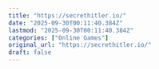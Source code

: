 ```yaml
---
title: "https://secrethitler.io/"
date: "2025-09-30T00:11:40.384Z"
lastmod: "2025-09-30T00:11:40.384Z"
categories: ["Online Games"]
original_url: "https://secrethitler.io/"
draft: false
---
```

